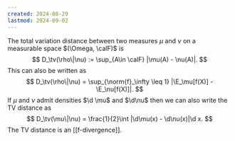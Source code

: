 ```yaml
---
created: 2024-08-29
lastmod: 2024-09-02
---
```


The total variation distance between two measures $\mu$ and $\nu$ on a measurable space $(\Omega, \calF)$ is 
$$
D_\tv(\rho\|\nu) := \sup_{A\in \calF} |\mu(A) - \nu(A)|.
$$
This can also be written as 
$$
D_\tv(\rho\|\nu) = \sup_{\norm{f}_\infty \leq 1} |\E_\mu[f(X)] - \E_\nu[f(X)]|.
$$
If $\mu$ and $\nu$ admit densities $\d \mu$ and $\d\nu$ then we can also write the TV distance as 
$$
D_\tv(\mu\|\nu) = \frac{1}{2}\int |\d\mu(x) - \d\nu(x)|\d x.
$$
The TV distance is an [[f-divergence]]. 
